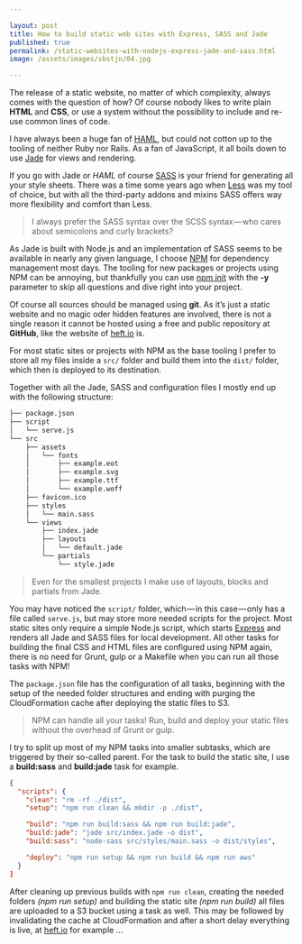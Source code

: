 ```yaml
---

layout: post
title: How to build static web sites with Express, SASS and Jade
published: true
permalink: /static-websites-with-nodejs-express-jade-and-sass.html
image: /assets/images/sbstjn/04.jpg

---
```


The release of a static website, no matter of which complexity, always comes with the question of how? Of course nobody likes to write plain **HTML** and **CSS**, or use a system without the possibility to include and re-use common lines of code.

I have always been a huge fan of [HAML](http://haml.info), but could not cotton up to the tooling of neither Ruby nor Rails. As a fan of JavaScript, it all boils down to use [Jade](http://jade-lang.com) for views and rendering.

If you go with Jade or *HAML* of course [SASS](http://sass-lang.com) is your friend for generating all your style sheets. There was a time some years ago when [Less](http://lesscss.org) was my tool of choice, but with all the third-party addons and mixins SASS offers way more flexibility and comfort than Less.

> I always prefer the SASS syntax over the SCSS syntax — who cares about semicolons and curly brackets?

As Jade is built with Node.js and an implementation of SASS seems to be available in nearly any given language, I choose [NPM](http://npmjs.com) for dependency management most days. The tooling for new packages or projects using NPM can be annoying, but thankfully you can use [npm init](https://docs.npmjs.com/cli/init) with the **-y** parameter to skip all questions and dive right into your project.

Of course all sources should be managed using **git**. As it’s just a static website and no magic oder hidden features are involved, there is not a single reason it cannot be hosted using a free and public repository at **GitHub**, like the website of [heft.io](https://github.com/heft/heft.io) is.

For most static sites or projects with NPM as the base tooling I prefer to store all my files inside a `src/` folder and build them into the `dist/` folder, which then is deployed to its destination.

Together with all the Jade, SASS and configuration files I mostly end up with the following structure:

```bash
├── package.json
├── script
│   └── serve.js
└── src
    ├── assets
    │   └── fonts
    │       ├── example.eot
    │       ├── example.svg
    │       ├── example.ttf
    │       └── example.woff
    ├── favicon.ico
    ├── styles
    │   └── main.sass
    └── views
        ├── index.jade
        ├── layouts
        │   └── default.jade
        └── partials
            └── style.jade
```

> Even for the smallest projects I make use of layouts, blocks and partials from Jade.

You may have noticed the `script/` folder, which — in this case — only has a file called `serve.js`, but may store more needed scripts for the project. Most static sites only require a simple Node.js script, which starts [Express](http://expressjs.com/) and renders all Jade and SASS files for local development. All other tasks for building the final CSS and HTML files are configured using NPM again, there is no need for Grunt, gulp or a Makefile when you can run all those tasks with NPM!

The `package.json` file has the configuration of all tasks, beginning with the setup of the needed folder structures and ending with purging the CloudFormation cache after deploying the static files to S3.

> NPM can handle all your tasks! Run, build and deploy your static files without the overhead of Grunt or gulp.

I try to split up most of my NPM tasks into smaller subtasks, which are triggered by their so-called parent. For the task to build the static site, I use a **build:sass** and **build:jade** task for example.

``` json
{
  "scripts": {
    "clean": "rm -rf ./dist",
    "setup": "npm run clean && mkdir -p ./dist",

    "build": "npm run build:sass && npm run build:jade",
    "build:jade": "jade src/index.jade -o dist",
    "build:sass": "node-sass src/styles/main.sass -o dist/styles",

    "deploy": "npm run setup && npm run build && npm run aws"
  }
]
```

After cleaning up previous builds with `npm run clean`, creating the needed folders *(npm run setup)* and building the static site *(npm run build)* all files are uploaded to a S3 bucket using a task as well. This may be followed by invalidating the cache at CloudFormation and after a short delay everything is live, at [heft.io](https://heft.io) for example …